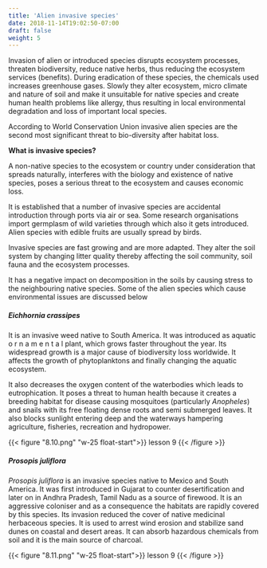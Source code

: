 ```yaml
---
title: 'Alien invasive species'
date: 2018-11-14T19:02:50-07:00
draft: false
weight: 5
---
```



Invasion of alien or introduced species disrupts
ecosystem processes, threaten biodiversity,
reduce native herbs, thus reducing the ecosystem
services (benefits). During eradication of
these species, the chemicals used increases
greenhouse gases. Slowly they alter ecosystem,
micro climate and nature of soil and make it
unsuitable for native species and create human
health problems like allergy, thus resulting in
local environmental degradation and loss of
important local species.

According to World Conservation Union
invasive alien species are the second most
significant threat to bio-diversity after habitat loss.

**What is invasive species?**


A non-native species to the ecosystem or country
under consideration that spreads naturally,
interferes with the biology and existence of
native species, poses a serious threat to the
ecosystem and causes economic loss.


It is established that a number of invasive
species are accidental introduction through
ports via air or sea. Some research organisations
import germplasm of wild varieties through
which also it gets introduced. Alien species with
edible fruits are usually spread by birds.


Invasive species are fast growing and are
more adapted. They alter the soil system by
changing litter quality thereby affecting the
soil community, soil fauna and the ecosystem
processes.

It has a negative impact on decomposition
in the soils by causing stress to the neighbouring
native species. Some of the alien species which
cause environmental issues are discussed below

##### Eichhornia crassipes

It is an invasive
weed native to
South America.
It was introduced
as aquatic
o r n a m e n t a l
plant, which
grows faster
throughout the
year. Its widespread growth is a major cause
of biodiversity loss worldwide. It affects the
growth of phytoplanktons and finally changing
the aquatic ecosystem.


It also decreases the oxygen content of the
waterbodies which leads to eutrophication. It
poses a threat to human health because it creates a
breeding habitat for disease causing mosquitoes
(particularly *Anopheles*) and snails with its
free floating dense roots and semi submerged
leaves. It also blocks sunlight entering deep and the waterways hampering agriculture, fisheries,
recreation and hydropower.


{{< figure "8.10.png" "w-25 float-start">}}
lesson 9
{{< /figure >}}


##### Prosopis juliflora

*Prosopis juliflora* is an invasive species native
to Mexico and South America. It was first
introduced in
Gujarat to counter
desertification and
later on in Andhra
Pradesh, Tamil
Nadu as a source
of firewood. It
is an aggressive
coloniser and as a
consequence the
habitats are rapidly covered by this species. Its
invasion reduced the cover of native medicinal
herbaceous species. It is used to arrest wind
erosion and stabilize sand dunes on coastal and
desert areas. It can absorb hazardous chemicals
from soil and it is the main source of charcoal.

{{< figure "8.11.png" "w-25 float-start">}}
lesson 9
{{< /figure >}}






























































